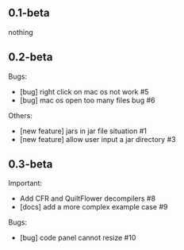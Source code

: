 ## 0.1-beta

nothing

## 0.2-beta

Bugs:
- [bug] right click on mac os not work #5
- [bug] mac os open too many files bug #6

Others:
- [new feature] jars in jar file situation #1
- [new feature] allow user input a jar directory #3

## 0.3-beta

Important:
- Add CFR and QuiltFlower decompilers #8
- [docs] add a more complex example case #9

Bugs:
- [bug] code panel cannot resize #10